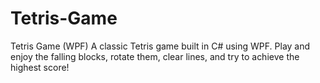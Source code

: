 # Tetris-Game
Tetris Game (WPF)  A classic Tetris game built in C# using WPF. Play and enjoy the falling blocks, rotate them, clear lines, and try to achieve the highest score!

